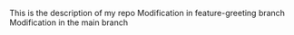 This is the description of my repo
Modification in feature-greeting branch
Modification in the main branch